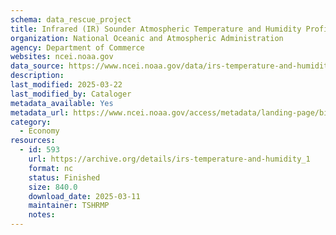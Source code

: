 ```yaml
---
schema: data_rescue_project 
title: Infrared (IR) Sounder Atmospheric Temperature and Humidity Profiles, Version 5
organization: National Oceanic and Atmospheric Administration
agency: Department of Commerce
websites: ncei.noaa.gov
data_source: https://www.ncei.noaa.gov/data/irs-temperature-and-humidity/
description: 
last_modified: 2025-03-22
last_modified_by: Cataloger
metadata_available: Yes
metadata_url: https://www.ncei.noaa.gov/access/metadata/landing-page/bin/iso?id=gov.noaa.ncdc:C01713
category:
  - Economy
resources:
  - id: 593
    url: https://archive.org/details/irs-temperature-and-humidity_1
    format: nc
    status: Finished
    size: 840.0
    download_date: 2025-03-11
    maintainer: TSHRMP
    notes: 
---
```

